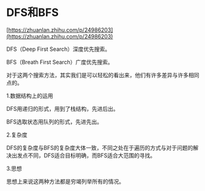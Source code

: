 # DFS和BFS

[https://zhuanlan.zhihu.com/p/24986203](https://zhuanlan.zhihu.com/p/24986203)

DFS（Deep First Search）深度优先搜索。

BFS（Breath First Search）广度优先搜索。

对于这两个搜索方法，其实我们是可以轻松的看出来，他们有许多差异与许多相同点的。

1.数据结构上的运用

DFS用递归的形式，用到了栈结构，先进后出。

BFS选取状态用队列的形式，先进先出。

2.复杂度

DFS的复杂度与BFS的复杂度大体一致，不同之处在于遍历的方式与对于问题的解决出发点不同，DFS适合目标明确，而BFS适合大范围的寻找。

3.思想

思想上来说这两种方法都是穷竭列举所有的情况。

